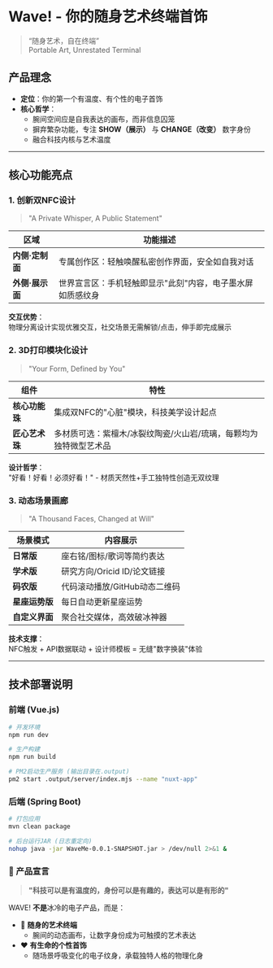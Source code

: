 # Wave! - 你的随身艺术终端首饰

> “随身艺术，自在终端”  
> Portable Art, Unrestated Terminal  

## 产品理念
- **定位**：你的第一个有温度、有个性的电子首饰  
- **核心哲学**：  
  - 腕间空间应是自我表达的画布，而非信息囚笼  
  - 摒弃繁杂功能，专注 **SHOW（展示）** 与 **CHANGE（改变）** 数字身份  
  - 融合科技内核与艺术温度  

---

## 核心功能亮点

### 1. 创新双NFC设计
> "A Private Whisper, A Public Statement"

| 区域         | 功能描述                                                                 |
|--------------|--------------------------------------------------------------------------|
| **内侧·定制面** | 专属创作区：轻触唤醒私密创作界面，安全如自我对话                         |
| **外侧·展示面** | 世界宣言区：手机轻触即显示"此刻"内容，电子墨水屏如质感纹身               |

**交互优势**：  
物理分离设计实现优雅交互，社交场景无需解锁/点击，伸手即完成展示  

### 2. 3D打印模块化设计
> "Your Form, Defined by You"

| 组件             | 特性                                                                     |
|------------------|--------------------------------------------------------------------------|
| **核心功能珠**   | 集成双NFC的"心脏"模块，科技美学设计起点                                  |
| **匠心艺术珠**   | 多材质可选：紫檀木/冰裂纹陶瓷/火山岩/琉璃，每颗均为独特微型艺术品        |

**设计哲学**：  
"好看！好看！必须好看！" - 材质天然性+手工独特性创造无双纹理  

### 3. 动态场景画廊
> "A Thousand Faces, Changed at Will"

| 场景模式       | 内容展示                                                                 |
|----------------|--------------------------------------------------------------------------|
| **日常版**     | 座右铭/图标/歌词等简约表达                                               |
| **学术版**     | 研究方向/Oricid ID/论文链接                                              |
| **码农版**     | 代码滚动播放/GitHub动态二维码                                            |
| **星座运势版** | 每日自动更新星座运势                                                     |
| **自定义界面** | 聚合社交媒体，高效破冰神器                                               |

**技术支撑**：  
NFC触发 + API数据联动 + 设计师模板 = 无缝"数字换装"体验  

---

## 技术部署说明

### 前端 (Vue.js)
```bash
# 开发环境
npm run dev

# 生产构建
npm run build

# PM2启动生产服务 (输出目录在.output)
pm2 start .output/server/index.mjs --name "nuxt-app"

```

### 后端 (Spring Boot)
```bash
# 打包应用
mvn clean package

# 后台运行JAR (日志重定向)
nohup java -jar WaveMe-0.0.1-SNAPSHOT.jar > /dev/null 2>&1 &

```

### 🌟 产品宣言  
> **"科技可以是有温度的，身份可以是有趣的，表达可以是有形的"**  

WAVE! **不是**冰冷的电子产品，而是：  
- 🎨 **随身的艺术终端**  
  - 腕间的动态画布，让数字身份成为可触摸的艺术表达  
- ❤️ **有生命的个性首饰**  
  - 随场景呼吸变化的电子纹身，承载独特人格的物理化身  
